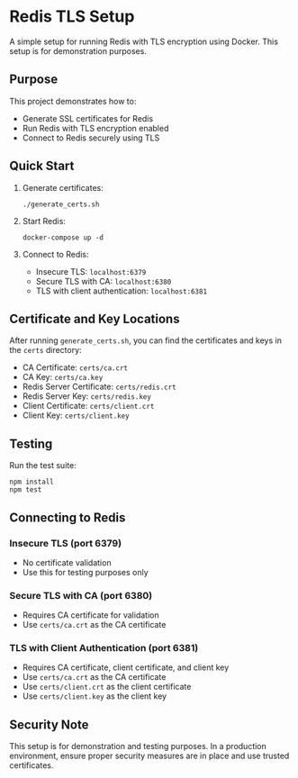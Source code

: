 # Redis TLS Setup

A simple setup for running Redis with TLS encryption using Docker.
This setup is for demonstration purposes. 

## Purpose

This project demonstrates how to:
- Generate SSL certificates for Redis
- Run Redis with TLS encryption enabled
- Connect to Redis securely using TLS

## Quick Start

1. Generate certificates:
   ```
   ./generate_certs.sh
   ```

2. Start Redis:
   ```
   docker-compose up -d
   ```

3. Connect to Redis:
   - Insecure TLS: `localhost:6379`
   - Secure TLS with CA: `localhost:6380`
   - TLS with client authentication: `localhost:6381`

## Certificate and Key Locations

After running `generate_certs.sh`, you can find the certificates and keys in the `certs` directory:

- CA Certificate: `certs/ca.crt`
- CA Key: `certs/ca.key`
- Redis Server Certificate: `certs/redis.crt`
- Redis Server Key: `certs/redis.key`
- Client Certificate: `certs/client.crt`
- Client Key: `certs/client.key`

## Testing

Run the test suite:
```
npm install
npm test
```

## Connecting to Redis

### Insecure TLS (port 6379)
- No certificate validation
- Use this for testing purposes only

### Secure TLS with CA (port 6380)
- Requires CA certificate for validation
- Use `certs/ca.crt` as the CA certificate

### TLS with Client Authentication (port 6381)
- Requires CA certificate, client certificate, and client key
- Use `certs/ca.crt` as the CA certificate
- Use `certs/client.crt` as the client certificate
- Use `certs/client.key` as the client key

## Security Note

This setup is for demonstration and testing purposes. In a production environment, ensure proper security measures are in place and use trusted certificates.
